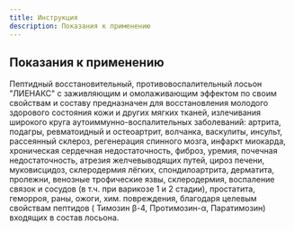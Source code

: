 ```yaml
---
title: Инструкция
description: Показания к применению
---
```

## Показания к применению

Пептидный восстановительный, противовоспалительный лосьон "ЛИЕНАКС" с заживляющим и омолаживающим эффектом по своим свойствам и составу предназначен для восстановления молодого здорового состояния кожи и других мягких тканей, излечивания широкого круга аутоиммунно-воспалительных заболеваний: артрита, подагры, ревматоидный и остеоартрит, волчанка, васкулиты, инсульт, рассеянный склероз, регенерация спинного мозга, инфаркт миокарда, хроническая сердечная недостаточность, фиброз, уремия, почечная недостаточность, атрезия желчевыводящих путей, цироз печени, муковисцидоз,  склеродермия лёгких, спондилоартрита,  дерматита, пролежни, венозные трофические язвы, склеродермия, воспаление связок и сосудов (в т.ч. при варикозе 1 и 2 стадии), простатита, геморроя, раны, ожоги, хим. повреждения,  благодаря целевым свойствам пептидов ( Тимозин β-4, Протимозин-α, Паратимозин) входящих в состав лосьона.